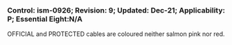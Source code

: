 ### Control: ism-0926; Revision: 9; Updated: Dec-21; Applicability: P; Essential Eight:N/A
<p>OFFICIAL and PROTECTED cables are coloured neither salmon pink nor red.</p>
